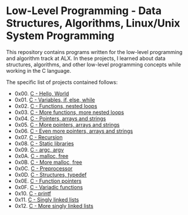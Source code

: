# Low-Level Programming - Data Structures, Algorithms, Linux/Unix System Programming

This repository contains programs written for the low-level programming and algorithm track at ALX. In these projects, I learned about data structures, algorithms, and other low-level programming concepts while working in the C language. 

The specific list of projects contained follows: 

- 0x00. [C - Hello, World](#0x00) 
- 0x01. [C - Variables, if, else, while](#0x01) 
- 0x02. [C - Functions, nested loops](#0x02) 
- 0x03. [C - More functions, more nested loops](#0x03) 
- 0x04. [C - Pointers, arrays and strings](#0x04) 
- 0x05. [C - More pointers, arrays and strings](#0x05) 
- 0x06. [C - Even more pointers, arrays and strings](#0x06) 
- 0x07. [C - Recursion](#0x07) 
- 0x08. [C - Static libraries](#0x08) 
- 0x09. [C - argc, argv](#0x09) 
- 0x0A. [C - malloc, free](#0x0A) 
- 0x0B. [C - More malloc, free](#0x0B) 
- 0x0C. [C - Preprocessor](#0x0C) 
- 0x0D. [C - Structures, typedef](#0x0D) 
- 0x0E. [C - Function pointers](#0x0E) 
- 0x0F. [C - Variadic functions](#0x0F) 
- 0x10. [C - printf](#0x10) 
- 0x11. [C - Singly linked lists](#0x11) 
- 0x12. [C - More singly linked lists](#0x12)


